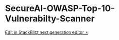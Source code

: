 # SecureAI-OWASP-Top-10-Vulnerabilty-Scanner

[Edit in StackBlitz next generation editor ⚡️](https://stackblitz.com/~/github.com/Cipherkrish69x/SecureAI-OWASP-Top-10-Vulnerabilty-Scanner)